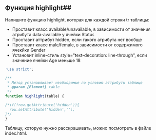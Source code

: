 ## Функция highlight##

Напишите функцию highlight, которая для каждой строки tr таблицы:
- Проставит класс available/unavailable, в зависимости от значения атрибута data-available у ячейки Status
- Проставит аттрибут hidden, если такого атрибута нет вообще
- Проставит класс male/female, в зависимости от содержимого ячекйки Gender
- Установит inline-стиль style="text-decoration: line-through", если значение ячейки Age меньше 18

```javascript
'use strict';

/**
 * Метод устанавливает необходимые по условию аттрибуты таблице
 * @param {Element} table
 */
function highlight(table) {

/*if(!row.getAttribute('hidden')){
  row.setAttribute('hidden','');
}*/
}
```

Таблицу, которую нужно расскрашивать, можно посмотреть в файле index.html.

